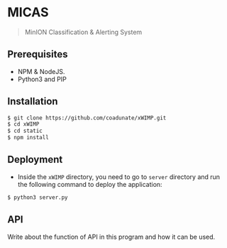 # MICAS
> MinION Classification & Alerting System


## Prerequisites

- NPM & NodeJS.
- Python3 and PIP

## Installation

```sh
$ git clone https://github.com/coadunate/xWIMP.git
$ cd xWIMP
$ cd static
$ npm install
```
## Deployment

- Inside the `xWIMP` directory, you need to go to `server` directory and run the
  following command to deploy the application:

```sh
$ python3 server.py
```

## API

Write about the function of API in this program and how it can be used.
